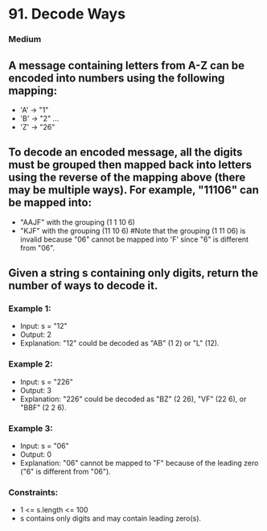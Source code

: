 # 91. Decode Ways

### Medium

## A message containing letters from A-Z can be encoded into numbers using the following mapping:
* 'A' -> "1"
* 'B' -> "2"
  ...
* 'Z' -> "26"
## To decode an encoded message, all the digits must be grouped then mapped back into letters using the reverse of the mapping above (there may be multiple ways). For example, "11106" can be mapped into:

* "AAJF" with the grouping (1 1 10 6)
* "KJF" with the grouping (11 10 6)
#Note that the grouping (1 11 06) is invalid because "06" cannot be mapped into 'F' since "6" is different from "06".

## Given a string s containing only digits, return the number of ways to decode it.


 

### Example 1:

* Input: s = "12"
* Output: 2
* Explanation: "12" could be decoded as "AB" (1 2) or "L" (12).
### Example 2:

* Input: s = "226"
* Output: 3
* Explanation: "226" could be decoded as "BZ" (2 26), "VF" (22 6), or "BBF" (2 2 6).
### Example 3:

* Input: s = "06"
* Output: 0
* Explanation: "06" cannot be mapped to "F" because of the leading zero ("6" is different from "06").
 

### Constraints:

* 1 <= s.length <= 100
* s contains only digits and may contain leading zero(s).
